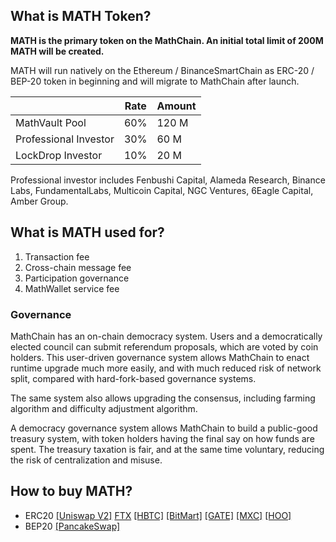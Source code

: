 ## What is MATH Token?

**MATH is the primary token on the MathChain. An initial total limit of 200M MATH will be created.**

MATH will run natively on the Ethereum / BinanceSmartChain as ERC-20 / BEP-20 token in beginning and will migrate to MathChain after launch.

|                 | Rate | Amount |
| --------------- | ---- | ----- |
| MathVault Pool | 60% | 120 M |
| Professional Investor | 30% | 60 M |
| LockDrop Investor | 10% | 20 M |

Professional investor includes Fenbushi Capital, Alameda Research, Binance Labs, FundamentalLabs, Multicoin Capital, NGC Ventures, 6Eagle Capital, Amber Group.

## What is MATH used for?

1. Transaction fee
2. Cross-chain message fee
3. Participation governance
4. MathWallet service fee

### Governance

MathChain has an on-chain democracy system. Users and a democratically elected council can submit referendum proposals, which are voted by coin holders. This user-driven governance system allows MathChain to enact runtime upgrade much more easily, and with much reduced risk of network split, compared with hard-fork-based governance systems.

The same system also allows upgrading the consensus, including farming algorithm and difficulty adjustment algorithm.

A democracy governance system allows MathChain to build a public-good treasury system, with token holders having the final say on how funds are spent. The treasury taxation is fair, and at the same time voluntary, reducing the risk of centralization and misuse.

## How to buy MATH?

- ERC20 [[Uniswap V2]](https://app.uniswap.org/#/swap?inputCurrency=0x08d967bb0134f2d07f7cfb6e246680c53927dd30) [FTX](https://ftx.com/trade/MATH/USDT) [[HBTC]](https://www.hbtc.com/exchange/MATH/USDT) [[BitMart]](https://www.bitmart.io/trade/cn?symbol=MATH_USDT) [[GATE]](https://www.gate.io/trade/MATH_USDT) [[MXC]](https://www.mxc.io/trade/easy#MATH_USDT) [[HOO]](https://hoo.com/spot/math-usdt)
- BEP20 [[PancakeSwap]](https://exchange.pancakeswap.finance/?_gl=1*16e73c8*_ga*MTM5MDk5MTczMS4xNjA4MDE2Njgx*_ga_334KNG3DMQ*MTYwOTEyMzE1Mi4xNy4xLjE2MDkxMjQ1OTkuMA..#/swap?inputCurrency=0xf218184af829cf2b0019f8e6f0b2423498a36983)

